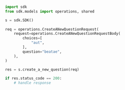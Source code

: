 <!-- Start SDK Example Usage -->
```python
import sdk
from sdk.models import operations, shared

s = sdk.SDK()
    
req = operations.CreateANewQuestionRequest(
    request=operations.CreateANewQuestionRequestBody(
        choices=[
            "aut",
        ],
        question="beatae",
    ),
)
    
res = s.create_a_new_question(req)

if res.status_code == 200:
    # handle response
```
<!-- End SDK Example Usage -->